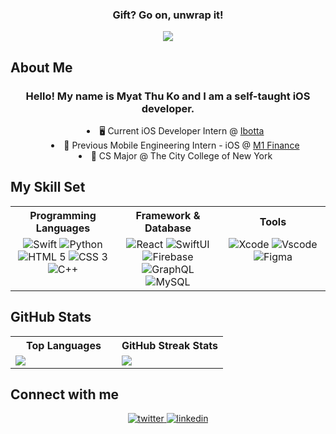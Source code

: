 <div align="center">
  <h3>Gift? Go on, unwrap it!</h3>
  <img src="https://media.giphy.com/media/3oz8xBkRsgPTnbK1GM/giphy.gif" align="center" style="width: 100% height: 100px" /> 
</div>  

## About Me

<div align="center">
  <h3> Hello! My name is Myat Thu Ko and I am a self-taught iOS developer. </h3>
  <ul style="list-style-position: inside; text-align: center;">
    <li> 🖥 Current iOS Developer Intern @ <a href="https://home.ibotta.com/" target="_blank">Ibotta</a> </li>
    <li> 💼 Previous Mobile Engineering Intern - iOS @ <a href="https://m1.com/" target="_blank">M1 Finance</a></li>
    <li> 🎒 CS Major @ The City College of New York </li>
  </ul>
</div>


<!-- End of About Me -->

## My Skill Set  
<div align="center">
  <table>
    <tr> 
      <th> Programming Languages </th>
      <th> Framework & Database</th> 
      <th> Tools </th>
    </tr> 
    <tr>
      <td valign="top" width="33%">
        <div align="center">
          <img src="https://img.icons8.com/fluent/64/000000/swift.png" alt="Swift" />
          <img src="https://img.icons8.com/color/64/000000/python.png" alt="Python" />
          <img src="https://img.icons8.com/color/64/000000/html-5.png" alt="HTML 5" />
          <img src="https://img.icons8.com/color/64/000000/css3.png" alt="CSS 3" />
          <img src="https://img.icons8.com/color/64/000000/c-plus-plus-logo.png" alt="C++" />
        </div>
      </td>
      <td valign="top" width="33%%">
        <div align="center">
          <img src="https://img.icons8.com/officel/64/000000/react.png" alt="React" />
          <img src="https://img.icons8.com/fluent/64/000000/swiftui.png" alt="SwiftUI" />
          <img src="https://img.icons8.com/color/64/000000/google-firebase-console.png" alt="Firebase" />
          <img src="https://img.icons8.com/color/64/000000/graphql.png" alt="GraphQL" />
          <img src="https://img.icons8.com/color/64/000000/mysql-logo.png" alt="MySQL" />
        </div>
      </td>
      <td valign="top" width="33%"> 
        <div align="center"> 
          <img src="https://img.icons8.com/color/64/000000/xcode.png" alt="Xcode" />
          <img src="https://img.icons8.com/ios-filled/64/008CFF/visual-studio.png" alt="Vscode" /> 
          <img src="https://img.icons8.com/color/48/null/figma--v1.png" alt="Figma" />
        </div> 
      </td>
    </tr>
  </table>
</div>
  
## GitHub Stats

<div align="center">
  <table> 
    <tr>
      <th> Top Languages </th> 
      <th> GitHub Streak Stats </th>
    </tr>
    <tr> 
      <td valign="top" width="50%"> 
        <img src=
             "https://github-readme-stats.vercel.app/api/top-langs/?username=MyatThuKo&layout=compact&hide=java&theme=vision-friendly-dark&custom_title=Top%20Languages" />
      </td>
      <td valign="top" width="50%"> 
        <img src="https://github-readme-streak-stats.herokuapp.com?user=MyatThuKo&theme=vision-friendly-dark&border_radius=5&date_format=M%20j%5B%2C%20Y%5D" />
      </td>
    </tr>
  </table>
</div> 


## Connect with me  
<div align="center">
   <a href="https://twitter.com/myatthu_ko" target="_blank">
   <img src=https://img.shields.io/badge/twitter-%2300acee.svg?&style=for-the-badge&logo=twitter&logoColor=white alt=twitter style="margin-bottom: 5px;" />
   </a>
   <a href="https://linkedin.com/in/myatthuko13" target="_blank">
   <img src=https://img.shields.io/badge/linkedin-%231E77B5.svg?&style=for-the-badge&logo=linkedin&logoColor=white alt=linkedin style="margin-bottom: 5px;" />
   </a>  
</div>
